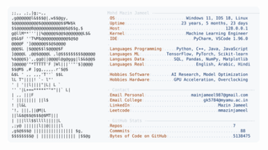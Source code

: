 <picture>
  <source srcset="https://raw.githubusercontent.com/mmazinjameel/mmazinjameel/main/dark_mode.svg?v=1745838096" media="(prefers-color-scheme: dark)">
  <img src="https://raw.githubusercontent.com/mmazinjameel/mmazinjameel/main/light_mode.svg?v=1745838096">
</picture>
